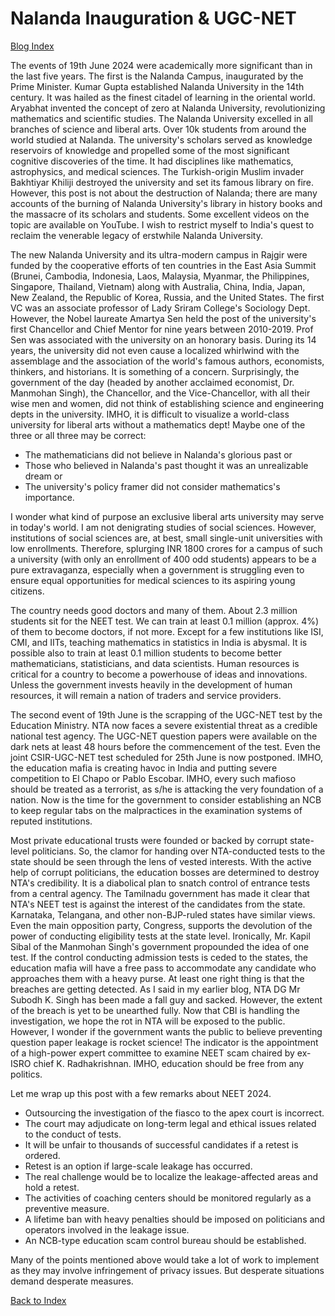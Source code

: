 # Nalanda Inauguration & UGC-NET 

[Blog Index](../index.md)

The events of 19th June 2024 were academically more significant than in the last five 
years. The first is the Nalanda Campus, inaugurated by the Prime Minister. Kumar Gupta 
established Nalanda University in the 14th century. It was hailed as the finest citadel of learning 
in the oriental world. Aryabhat invented the concept of zero at Nalanda University, revolutionizing
mathematics and scientific studies. The Nalanda University excelled in all branches of science 
and liberal arts. Over 10k students from around the world studied at Nalanda. The university's scholars
served as knowledge reservoirs of knowledge and propelled some of the most significant 
cognitive discoveries of the time. It had disciplines like mathematics, astrophysics, and medical 
sciences. The Turkish-origin Muslim invader Bakhtiyar Khiliji destroyed the university and set its 
famous library on fire. However, this post is not about the destruction of Nalanda; there are many
accounts of the burning of Nalanda University's library in history books and the massacre of its
scholars and students. Some excellent videos on the topic are available on YouTube. I wish to 
restrict myself to India's quest to reclaim the venerable legacy of erstwhile Nalanda University.

The new Nalanda University and its ultra-modern campus in Rajgir were funded by the cooperative 
efforts of ten countries in the East Asia Summit (Brunei, Cambodia, Indonesia, Laos, Malaysia, 
Myanmar, the Philippines, Singapore, Thailand, Vietnam) along with Australia, China, India, Japan, 
New Zealand, the Republic of Korea, Russia, and the United States. The first VC was an 
associate professor of Lady Sriram College's Sociology Dept. However, the Nobel laureate Amartya
Sen held the post of the university's first Chancellor and Chief Mentor
for nine years between 2010-2019. Prof Sen was associated with the university on an 
honorary basis. During its 14 years, the university did not even cause a localized whirlwind with the
assemblage and the association of the world's famous authors, economists, thinkers, and historians. 
It is something of a concern. Surprisingly, the government of the day (headed by
another acclaimed economist, Dr. Manmohan Singh), the Chancellor, and the Vice-Chancellor, with
all their wise men and women, did not think of establishing science and engineering depts in 
the university. IMHO, it is difficult to visualize a world-class university for liberal arts without
a mathematics dept! Maybe one of the three or all three may be correct:

- The mathematicians did not believe in Nalanda's glorious past or
- Those who believed in Nalanda's past thought it was an unrealizable dream or 
- The university's policy framer did not consider mathematics's importance.

I wonder what kind of purpose an exclusive liberal arts university may serve in today's world. I am not 
denigrating studies of social sciences. However, institutions of social sciences are, at best, small
single-unit universities with low enrollments. Therefore, splurging INR 1800 crores for a campus of 
such a university (with only an enrollment of 400 odd students) appears to be a pure extravaganza,
especially when a government is struggling even to ensure equal opportunities for medical sciences
to its aspiring young citizens. 

The country needs good doctors and many of them. About 2.3 million students sit for the NEET test. 
We can train at least 0.1 million (approx. 4%) of them to become doctors, if not more. 
Except for a few institutions like ISI, CMI, and IITs, teaching mathematics in statistics in India
is abysmal. It is possible also to train at least 0.1 million students to become better mathematicians,
statisticians, and data scientists. Human resources is critical for a country to become a
powerhouse of ideas and innovations. Unless the government invests heavily in the development of 
human resources, it will remain a nation of traders and service providers.

The second event of 19th June is the scrapping of the UGC-NET test by the Education Ministry. NTA 
now faces a severe existential threat as a credible national test agency. The UGC-NET question 
papers were available on the dark nets at least 48 hours before the commencement of the test. 
Even the joint CSIR-UGC-NET test scheduled for 25th June is now postponed. IMHO, the education 
mafia is creating havoc in India and putting severe competition to El Chapo or Pablo Escobar. 
IMHO, every such mafioso should be treated as a terrorist, as s/he is attacking the very foundation of 
a nation. Now is the time for the government to consider establishing an NCB to keep regular
tabs on the malpractices in the examination systems of reputed institutions. 

Most private educational trusts were founded or backed by corrupt state-level politicians. 
So, the clamor for handing over NTA-conducted tests to the state should be seen through the lens of 
vested interests. With the active help of corrupt politicians, the education bosses are determined 
to destroy NTA's credibility. It is a diabolical plan to snatch control of entrance tests from
a central agency. The Tamilnadu government has made it clear that NTA's NEET test is against 
the interest of the candidates from the state. Karnataka, Telangana, and other non-BJP-ruled
states have similar views. Even the main opposition party, Congress, supports the devolution of 
the power of conducting eligibility tests at the state level. Ironically, Mr. Kapil Sibal of the 
Manmohan Singh's government propounded the idea of one test. If the control conducting
admission tests is ceded to the states, the education mafia will have a free pass to accommodate
any candidate who approaches them with a heavy purse. At least one right thing is that the breaches 
are getting detected. As I said in my earlier blog, NTA DG Mr Subodh K. Singh has been made a fall
guy and sacked. However, the extent of the breach is yet to be unearthed fully. 
Now that CBI is handling the investigation, we hope the rot in NTA will be exposed to the public. 
However, I wonder if the government wants the public to believe preventing question paper leakage 
is rocket science! The indicator is the appointment of a high-power expert committee to examine
NEET scam chaired by ex-ISRO chief K. Radhakrishnan. IMHO, education should be free from any politics.

Let me wrap up this post with a few remarks about NEET 2024. 

- Outsourcing the investigation of the fiasco to the apex court is incorrect.
- The court may adjudicate on long-term legal and ethical issues related to the conduct of tests.
- It will be unfair to thousands of successful candidates if a retest is ordered.
- Retest is an option if large-scale leakage has occurred.
- The real challenge would be to localize the leakage-affected areas and hold a retest.
- The activities of coaching centers should be monitored regularly as a preventive measure. 
- A lifetime ban with heavy penalties should be imposed on politicians and operators involved in the leakage issue.
- An NCB-type education scam control bureau should be established. 

Many of the points mentioned above would take a lot of work to implement as they may involve 
infringement of privacy issues. But desperate situations demand desperate measures. 

[Back to Index](../index.md)
